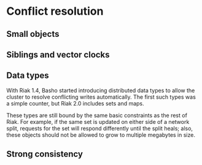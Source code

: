 
# Conflict resolution

## Small objects

## Siblings and vector clocks

## Data types

With Riak 1.4, Basho started introducing distributed data types to
allow the cluster to resolve conflicting writes automatically. The
first such types was a simple counter, but Riak 2.0 includes sets and
maps.

These types are still bound by the same basic constraints as the rest
of Riak. For example, if the same set is updated on either side of a
network split, requests for the set will respond differently until the
split heals; also, these objects should not be allowed to grow to
multiple megabytes in size.

## Strong consistency
